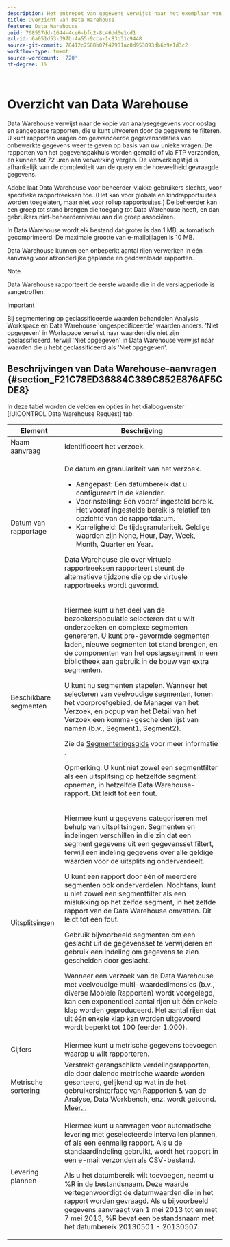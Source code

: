 ```yaml
---
description: Het entrepot van gegevens verwijst naar het exemplaar van de gegevens van Analytics voor opslag en douanerapporten, die u kunt lopen door de gegevens te filtreren. U kunt rapporten vragen om geavanceerde gegevensrelaties van onbewerkte gegevens weer te geven op basis van uw unieke vragen. De rapporten van het gegevenspakhuis worden gemaild of via FTP verzonden, en kunnen tot 72 uren aan verwerking vergen. De verwerkingstijd is afhankelijk van de complexiteit van de query en de hoeveelheid gevraagde gegevens.
title: Overzicht van Data Warehouse
feature: Data Warehouse
uuid: 768557dd-1644-4ce6-bfc2-8c46dd6e1cd1
exl-id: 6a051d53-397b-4a55-9cca-1c83b31c9448
source-git-commit: 78412c2588b07f47981ac0d953893db6b9e1d3c2
workflow-type: tm+mt
source-wordcount: '720'
ht-degree: 1%

---
```


# Overzicht van Data Warehouse

Data Warehouse verwijst naar de kopie van analysegegevens voor opslag en aangepaste rapporten, die u kunt uitvoeren door de gegevens te filteren. U kunt rapporten vragen om geavanceerde gegevensrelaties van onbewerkte gegevens weer te geven op basis van uw unieke vragen. De rapporten van het gegevenspakhuis worden gemaild of via FTP verzonden, en kunnen tot 72 uren aan verwerking vergen. De verwerkingstijd is afhankelijk van de complexiteit van de query en de hoeveelheid gevraagde gegevens.

Adobe laat Data Warehouse voor beheerder-vlakke gebruikers slechts, voor specifieke rapportreeksen toe. (Het kan voor globale en kindrapportsuites worden toegelaten, maar niet voor rollup rapportsuites.) De beheerder kan een groep tot stand brengen die toegang tot Data Warehouse heeft, en dan gebruikers niet-beheerderniveau aan die groep associëren.

In Data Warehouse wordt elk bestand dat groter is dan 1 MB, automatisch gecomprimeerd. De maximale grootte van e-mailbijlagen is 10 MB.

Data Warehouse kunnen een onbeperkt aantal rijen verwerken in één aanvraag voor afzonderlijke geplande en gedownloade rapporten.

>[!NOTE]
>
>Data Warehouse rapporteert de eerste waarde die in de verslagperiode is aangetroffen.

>[!IMPORTANT]
>
>Bij segmentering op geclassificeerde waarden behandelen Analysis Workspace en Data Warehouse &#39;ongespecificeerde&#39; waarden anders. &#39;Niet opgegeven&#39; in Workspace verwijst naar waarden die niet zijn geclassificeerd, terwijl &#39;Niet opgegeven&#39; in Data Warehouse verwijst naar waarden die u hebt geclassificeerd als &#39;Niet opgegeven&#39;.

## Beschrijvingen van Data Warehouse-aanvragen {#section_F21C78ED36884C389C852E876AF5CDE8}

In deze tabel worden de velden en opties in het dialoogvenster [!UICONTROL Data Warehouse Request] tab.

<table id="table_7325A2466866460E8B0AF7D696152713"> 
 <thead> 
  <tr> 
   <th colname="col1" class="entry"> Element </th> 
   <th colname="col2" class="entry"> Beschrijving </th> 
  </tr> 
 </thead>
 <tbody> 
  <tr> 
   <td colname="col1"> <span class="wintitle"> Naam aanvraag</span> </td> 
   <td colname="col2"> Identificeert het verzoek. </td> 
  </tr> 
  <tr> 
   <td colname="col1"> <span class="wintitle"> Datum van rapportage</span> </td> 
   <td colname="col2"> <p>De datum en granulariteit van het verzoek. </p> 
    <ul id="ul_C00F4529BD9E4113B517A61751B1DD5C"> 
     <li id="li_4D7C26812DF94ED7B64F985309541F46"> <span class="wintitle"> Aangepast</span>: Een datumbereik dat u configureert in de kalender. </li> 
     <li id="li_2B272087006847148A936350D1B2D523"> <span class="wintitle"> Voorinstelling</span>: Een vooraf ingesteld bereik. Het vooraf ingestelde bereik is relatief ten opzichte van de rapportdatum. </li> 
     <li id="li_745989965BB94D489FF7046587E13C42"> <span class="wintitle"> Korreligheid</span>: De tijdsgranulariteit. Geldige waarden zijn None, Hour, Day, Week, Month, Quarter en Year. </li> 
    </ul> <p>Data Warehouse die over virtuele rapportreeksen rapporteert steunt de alternatieve tijdzone die op de virtuele rapportreeks wordt gevormd. </p> </td> 
  </tr> 
  <tr> 
   <td colname="col1"> <span class="wintitle"> Beschikbare segmenten</span> </td> 
   <td colname="col2"> <p>Hiermee kunt u het deel van de bezoekerspopulatie selecteren dat u wilt onderzoeken en complexe segmenten genereren. U kunt pre-gevormde segmenten laden, nieuwe segmenten tot stand brengen, en de componenten van het opslagsegment in een bibliotheek aan gebruik in de bouw van extra segmenten. </p> <p>U kunt nu segmenten stapelen. Wanneer het selecteren van veelvoudige segmenten, tonen het voorproefgebied, de Manager van het Verzoek, en popup van het Detail van het Verzoek een komma-gescheiden lijst van namen (b.v., Segment1, Segment2). </p> <p>Zie de <a href="/help/components/segmentation/seg-home.md"> Segmenteringsgids</a> voor meer informatie . </p> <p>Opmerking: U kunt niet zowel een segmentfilter als een uitsplitsing op hetzelfde segment opnemen, in hetzelfde Data Warehouse-rapport. Dit leidt tot een fout. </p> </td> 
  </tr> 
  <tr> 
   <td colname="col1"> <span class="wintitle"> Uitsplitsingen</span> </td> 
   <td colname="col2"> <p>Hiermee kunt u gegevens categoriseren met behulp van uitsplitsingen. Segmenten en indelingen verschillen in die zin dat een segment gegevens uit een gegevensset filtert, terwijl een indeling gegevens over alle geldige waarden voor de uitsplitsing onderverdeelt. </p> U kunt een rapport door één of meerdere segmenten ook onderverdelen. Nochtans, kunt u niet zowel een segmentfilter als een mislukking op het zelfde segment, in het zelfde rapport van de Data Warehouse omvatten. Dit leidt tot een fout. <p> Gebruik bijvoorbeeld segmenten om een geslacht uit de gegevensset te verwijderen en gebruik een indeling om gegevens te zien gescheiden door geslacht. </p> <p>Wanneer een verzoek van de Data Warehouse met veelvoudige multi-waardedimensies (b.v., diverse Mobiele Rapporten) wordt voorgelegd, kan een exponentieel aantal rijen uit één enkele klap worden geproduceerd. Het aantal rijen dat uit één enkele klap kan worden uitgevoerd wordt beperkt tot 100 (eerder 1.000). </p> </td> 
  </tr> 
  <tr> 
   <td colname="col1"> <span class="wintitle"> Cijfers</span> </td> 
   <td colname="col2">Hiermee kunt u metrische gegevens toevoegen waarop u wilt rapporteren. </td> 
  </tr> 
  <tr> 
   <td colname="col1"><span class="wintitle"> Metrische sortering</span> </td> 
   <td colname="col2">Verstrekt gerangschikte verdelingsrapporten, die door dalende metrische waarde worden gesorteerd, gelijkend op wat in de het gebruikersinterface van Rapporten &amp; van de Analyse, Data Workbench, enz. wordt getoond. <a href="/help/export/data-warehouse/sorting-by-metric.md"  > Meer...</a> </td> 
  </tr> 
  <tr> 
   <td colname="col1"> <span class="wintitle"> Levering plannen</span> </td> 
   <td colname="col2"> <p>Hiermee kunt u aanvragen voor automatische levering met geselecteerde intervallen plannen, of als een eenmalig rapport. Als u de standaardindeling gebruikt, wordt het rapport in een e-mail verzonden als CSV-bestand. </p> <p>Als u het datumbereik wilt toevoegen, neemt u <span class="filepath"> %R</span> in de bestandsnaam. Deze waarde vertegenwoordigt de datumwaarden die in het rapport worden gevraagd. Als u bijvoorbeeld gegevens aanvraagt van 1 mei 2013 tot en met 7 mei 2013, <span class="filepath"> %R</span> bevat een bestandsnaam met het datumbereik 20130501 - 20130507. </p> </td> 
  </tr> 
 </tbody> 
</table>
